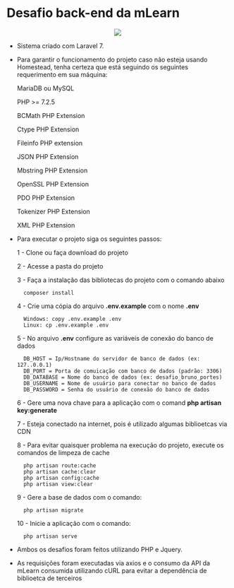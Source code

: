 # Desafio back-end da mLearn

<p align="center"><img src="https://laravel.com/assets/img/components/logo-laravel.svg"></p>

- Sistema criado com Laravel 7.
- Para garantir o funcionamento do projeto caso não esteja usando Homestead, tenha certeza que está seguindo os seguintes requerimento em sua máquina:

    MariaDB ou MySQL
    
    PHP >= 7.2.5

    BCMath PHP Extension

    Ctype PHP Extension

    Fileinfo PHP extension

    JSON PHP Extension

    Mbstring PHP Extension

    OpenSSL PHP Extension

    PDO PHP Extension

    Tokenizer PHP Extension

    XML PHP Extension
    
- Para executar o projeto siga os seguintes passos:

    1 - Clone ou faça download do projeto
    
    2 - Acesse a pasta do projeto
    
    3 - Faça a instalação das bibliotecas do projeto com o comando abaixo 
        
        composer install
    
    4 - Crie uma cópia do arquivo **.env.example** com o nome **.env**
    
        Windows: copy .env.example .env
        Linux: cp .env.example .env
    
    5 - No arquivo **.env** configure as variáveis de conexão do banco de dados
    
        DB_HOST = Ip/Hostname do servidor de banco de dados (ex: 127..0.0.1)
        DB_PORT = Porta de comuicação com banco de dados (padrão: 3306)
        DB_DATABASE = Nome do banco de dados (ex: desafio_bruno_portes)
        DB_USERNAME = Nome de usuário para conectar no banco de dados
        DB_PASSWORD = Senha do usuário de conexão do banco de dados
    
    6 - Gere uma nova chave para a aplicação com o comand **php artisan key:generate** 
    
    7 - Esteja conectado na internet, pois é utilizado algumas biblioetcas via CDN
    
    8 - Para evitar quaisquer problema na execução do projeto, execute os comandos de limpeza de cache
        
        php artisan route:cache
        php artisan cache:clear
        php artisan config:cache
        php artisan view:clear
        
    9 - Gere a base de dados com o comando:
        
        php artisan migrate       
    
    10 - Inicie a aplicação com o comando:
    
        php artisan serve
        
-  Ambos os desafios foram feitos utilizando PHP e Jquery.

 - As requisições foram executadas via axios e o consumo da API da mLearn consumida utilizando cURL para evitar a dependência de biblioetca de terceiros
